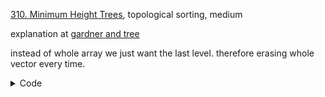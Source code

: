 [310. Minimum Height Trees](https://leetcode.com/problems/minimum-height-trees/), topological sorting, medium

explanation at [gardner and tree](/Codeforces/graphs/gardner_and_tree.md)

instead of whole array we just want the last level.
therefore erasing whole vector every time.

<details>

<summary> Code </summary>

```cpp

class Solution {
    public:
    vector<int> findMinHeightTrees(int n, vector<vector<int>>& edges) {
        if (n == 1) return {0};
        vector<vector<int>> tree(n + 1); 
        vector<int> indegree(n + 1, 0);
        for (const auto& i: edges) {
            int a = i[0], b = i[1];
            tree[a].push_back(b);
            tree[b].push_back(a);

            indegree[a] ++;
            indegree[b] ++;
        }
        queue<int> qu; 
        for (int i = 0; i < indegree.size(); i++) {
            if (indegree[i] == 1) {
                qu.push(i);
            }
        }

        vector<int> topo;
        while (!qu.empty()) {
            int current_size = qu.size(); 
            topo.clear();
            for (int i = 0; i < current_size; i++) {
                auto u = qu.front(); 
                qu.pop(); 
                topo.push_back(u);

                for (const auto& v: tree[u]) {
                    if (--indegree[v] == 1) {
                        qu.push(v);
                    }
                }
            }
        }
        return topo;
    }
};

```

</details>
